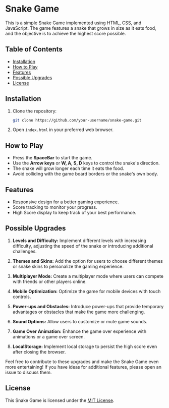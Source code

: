 # Snake Game

This is a simple Snake Game implemented using HTML, CSS, and JavaScript. The game features a snake that grows in size as it eats food, and the objective is to achieve the highest score possible.

## Table of Contents

- [Installation](#installation)
- [How to Play](#how-to-play)
- [Features](#features)
- [Possible Upgrades](#possible-upgrades)
- [License](#license)

## Installation

1. Clone the repository:

   ```bash
   git clone https://github.com/your-username/snake-game.git
   ```

2. Open `index.html` in your preferred web browser.

## How to Play

- Press the **SpaceBar** to start the game.
- Use the **Arrow keys** or **W, A, S, D** keys to control the snake's direction.
- The snake will grow longer each time it eats the food.
- Avoid colliding with the game board borders or the snake's own body.

## Features

- Responsive design for a better gaming experience.
- Score tracking to monitor your progress.
- High Score display to keep track of your best performance.

## Possible Upgrades

1. **Levels and Difficulty:** Implement different levels with increasing difficulty, adjusting the speed of the snake or introducing additional challenges.

2. **Themes and Skins:** Add the option for users to choose different themes or snake skins to personalize the gaming experience.

3. **Multiplayer Mode:** Create a multiplayer mode where users can compete with friends or other players online.

4. **Mobile Optimization:** Optimize the game for mobile devices with touch controls.

5. **Power-ups and Obstacles:** Introduce power-ups that provide temporary advantages or obstacles that make the game more challenging.

6. **Sound Options:** Allow users to customize or mute game sounds.

7. **Game Over Animation:** Enhance the game over experience with animations or a game over screen.

8. **LocalStorage:** Implement local storage to persist the high score even after closing the browser.

Feel free to contribute to these upgrades and make the Snake Game even more entertaining! If you have ideas for additional features, please open an issue to discuss them.

## License

This Snake Game is licensed under the [MIT License](LICENSE).